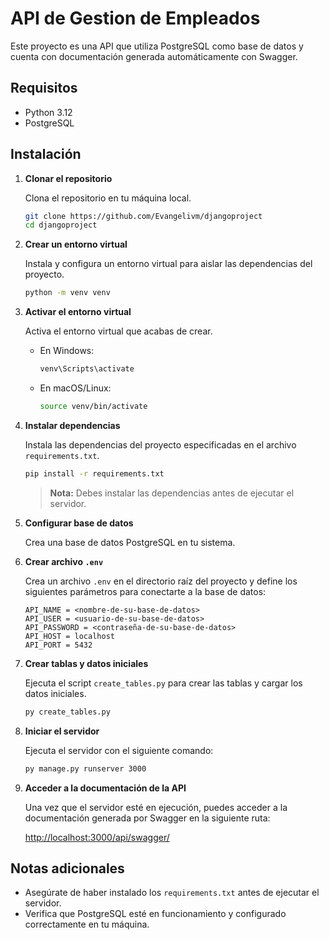 # API de Gestion de Empleados

Este proyecto es una API que utiliza PostgreSQL como base de datos y cuenta con documentación generada automáticamente con Swagger.

## Requisitos

- Python 3.12
- PostgreSQL

## Instalación

1. **Clonar el repositorio**

   Clona el repositorio en tu máquina local.

   ```bash
   git clone https://github.com/Evangelivm/djangoproject
   cd djangoproject
   ```

2. **Crear un entorno virtual**

   Instala y configura un entorno virtual para aislar las dependencias del proyecto.

   ```bash
   python -m venv venv
   ```

3. **Activar el entorno virtual**

   Activa el entorno virtual que acabas de crear.

   - En Windows:
     ```bash
     venv\Scripts\activate
     ```
   - En macOS/Linux:
     ```bash
     source venv/bin/activate
     ```

4. **Instalar dependencias**

   Instala las dependencias del proyecto especificadas en el archivo `requirements.txt`.

   ```bash
   pip install -r requirements.txt
   ```

   > **Nota:** Debes instalar las dependencias antes de ejecutar el servidor.

5. **Configurar base de datos**

   Crea una base de datos PostgreSQL en tu sistema.

6. **Crear archivo `.env`**

   Crea un archivo `.env` en el directorio raíz del proyecto y define los siguientes parámetros para conectarte a la base de datos:

   ```env
   API_NAME = <nombre-de-su-base-de-datos>
   API_USER = <usuario-de-su-base-de-datos>
   API_PASSWORD = <contraseña-de-su-base-de-datos>
   API_HOST = localhost
   API_PORT = 5432
   ```

7. **Crear tablas y datos iniciales**

   Ejecuta el script `create_tables.py` para crear las tablas y cargar los datos iniciales.

   ```bash
   py create_tables.py
   ```

8. **Iniciar el servidor**

   Ejecuta el servidor con el siguiente comando:

   ```bash
   py manage.py runserver 3000
   ```

9. **Acceder a la documentación de la API**

   Una vez que el servidor esté en ejecución, puedes acceder a la documentación generada por Swagger en la siguiente ruta:

   [http://localhost:3000/api/swagger/](http://localhost:3000/api/swagger/)

## Notas adicionales

- Asegúrate de haber instalado los `requirements.txt` antes de ejecutar el servidor.
- Verifica que PostgreSQL esté en funcionamiento y configurado correctamente en tu máquina.
